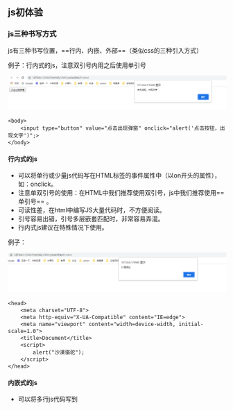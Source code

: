 ## js初体验

### js三种书写方式

js有三种书写位置，==行内、内嵌、外部==（类似css的三种引入方式）



例子：行内式的js，注意双引号内用之后使用单引号

![image-20211203110823044](03js初识.assets/image-20211203110823044.png)

```
<body>
    <input type="button" value="点击出现弹窗" onclick="alert('点击按钮，出现文字')";>
</body>
```

#### 行内式的js

- 可以将单行或少量js代码写在HTML标签的事件属性中（以on开头的属性），如：onclick。
- 注意单双引号的使用：在HTML中我们推荐使用双引号，js中我们推荐使用==单引号== 。
- 可读性差，在html中编写JS大量代码时，不方便阅读。
- 引号容易出错，引号多层嵌套匹配时，非常容易弄混。
- 行内式js建议在特殊情况下使用。





例子：

![image-20211203113705123](03js初识.assets/image-20211203113705123.png)

```
<head>
    <meta charset="UTF-8">
    <meta http-equiv="X-UA-Compatible" content="IE=edge">
    <meta name="viewport" content="width=device-width, initial-scale=1.0">
    <title>Document</title>
    <script>
        alert("沙漠骆驼");
    </script>
</head>
```



#### 内嵌式的js

- 可以将多行js代码写到<script>标签中
- 内嵌js是学习时常用的方式





例子：

![image-20211203113934096](03js初识.assets/image-20211203113934096.png)

```
<head>
    <meta charset="UTF-8">
    <meta http-equiv="X-UA-Compatible" content="IE=edge">
    <meta name="viewport" content="width=device-width, initial-scale=1.0">
    <title>Document</title>
    <script src="./02.js"></script>
</head>
```

#### 外部引入式js文件

- 利于HTML页面代码结构化，把大段js代码独立到HTML页面之外，既美观，也方便文件级别的复用。
- 利用外部js文件的script标签中间不可以写代码。
- 适合于js代码量比较大的情况。



### js注释

#### 单行注释	两个斜杠	==//== 

语法：

```
<script>
	//	js代码
</script>
```

例子：

```
    <script>
        //1.单行注释
        // alert("这是一个弹窗");
    </script>
```

==快捷键：ctrl + /==



#### 多行注释	==/*  js 代码  */==

语法：

```
    <script>
            /* js代码
            js代码 */
    </script>
```

例子：

```
    <script>
        /* alert("这个一个弹窗");
        alert("这个一个弹窗"); */
    </script>
```

默认==快捷键：shift+alt+A==



推荐修改一下快捷键为==shift+ctrl+/==，vscode中修改快捷键的方法



1、点击左下角的设置按钮，选择键盘快捷方式。

![image-20211204103810150](03js初识.assets/image-20211204103810150.png)



###### ![image-20211204103739584](03js初识.assets/image-20211204103739584.png)



2、输入js默认设置多行代码的键位 ==shift+alt+A==

![image-20211204103937621](03js初识.assets/image-20211204103937621.png)



3、鼠标双击改行，出现此此页面。



![image-20211204104100093](03js初识.assets/image-20211204104100093.png)



4、按下推荐设置==shift+ctrl+/==组合键，出现此页面，点击回车，即设置成功。



![image-20211204104242637](03js初识.assets/image-20211204104242637.png)